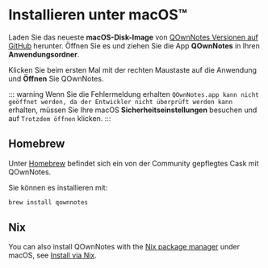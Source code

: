 # Installieren unter macOS™

Laden Sie das neueste **macOS-Disk-Image** von [QOwnNotes Versionen auf GitHub](https://github.com/pbek/QOwnNotes/releases) herunter. Öffnen Sie es und ziehen Sie die App **QOwnNotes** in Ihren **Anwendungsordner**.

Klicken Sie beim ersten Mal mit der rechten Maustaste auf die Anwendung und **Öffnen** Sie QOwnNotes.

::: warning
Wenn Sie die Fehlermeldung erhalten `QOwnNotes.app kann nicht geöffnet werden, da der Entwickler nicht überprüft werden kann` erhalten, müssen Sie Ihre macOS **Sicherheitseinstellungen** besuchen und auf `Trotzdem öffnen` klicken.
:::

## Homebrew

Unter [Homebrew](https://formulae.brew.sh/cask/qownnotes) befindet sich ein von der Community gepflegtes Cask mit QOwnNotes.

Sie können es installieren mit:

```bash
brew install qownnotes
```

## Nix

You can also install QOwnNotes with the [Nix package manager](https://nixos.wiki/wiki/Nix_package_manager) under macOS, see [Install via Nix](./nix.md).
